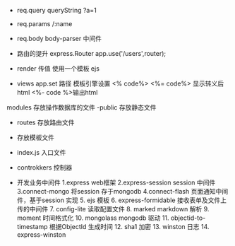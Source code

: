 - req.query  queryString  ?a=1
- req.params /:name
- req.body body-parser 中间件


- 路由的提升
  express.Router
  app.use('/users',router);


- render 传值
 使用一个模板 ejs 

- views 
app.set 路径 模板引擎设置
<% code%> 
<%= code%>  显示转义后html
<%- code %>输出html

modules 存放操作数据库的文件
-public 存放静态文件
- routes 存放路由文件
- 存放模板文件
- index.js 入口文件
- controkkers 控制器

- 开发业务中间件
  1.express web框架
  2.express-session session 中间件
  3.connect-mongo 将session 存于mongodb
  4.connect-flash 页面通知中间件，基于session 实现
  5. ejs 模板
  6. express-formidable 接收表单及文件上传的中间件
  7. config-lite 读取配置文件
  8.  marked markdown 解析
  9. moment 时间格式化
  10. mongolass  mongodb 驱动
  11. objectid-to-timestamp 根据ObjectId 生成时间
  12. sha1 加密
  13. winston 日志
  14. express-winston 



 